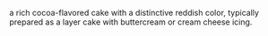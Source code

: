 a rich cocoa-flavored cake with a distinctive reddish color, typically prepared as a layer cake with buttercream or cream cheese icing.